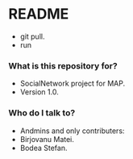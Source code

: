 # README #

* git pull.
* run

### What is this repository for? ###

* SocialNetwork project for MAP.
* Version 1.0.

### Who do I talk to? ###

* Andmins and only contributers: 
* Birjovanu Matei.
* Bodea Stefan.